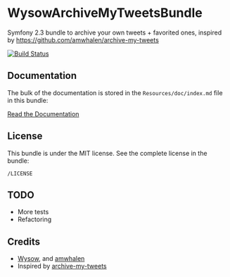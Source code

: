 WysowArchiveMyTweetsBundle
==========================

Symfony 2.3 bundle to archive your own tweets + favorited ones, inspired by https://github.com/amwhalen/archive-my-tweets

[![Build Status](https://secure.travis-ci.org/wysow/WysowArchiveMyTweetsBundle.png)](http://travis-ci.org/wysow/WysowArchiveMyTweetsBundle)

## Documentation

The bulk of the documentation is stored in the `Resources/doc/index.md` file in this bundle:

[Read the Documentation](https://github.com/wysow/WysowArchiveMyTweetsBundle/blob/master/Resources/doc/index.md)


## License

This bundle is under the MIT license. See the complete license in the bundle:

    /LICENSE


## TODO

- More tests
- Refactoring


## Credits

- [Wysow](https://github.com/wysow), and [amwhalen](https://github.com/amwhalen)
- Inspired by [archive-my-tweets](https://github.com/amwhalen/archive-my-tweets)
